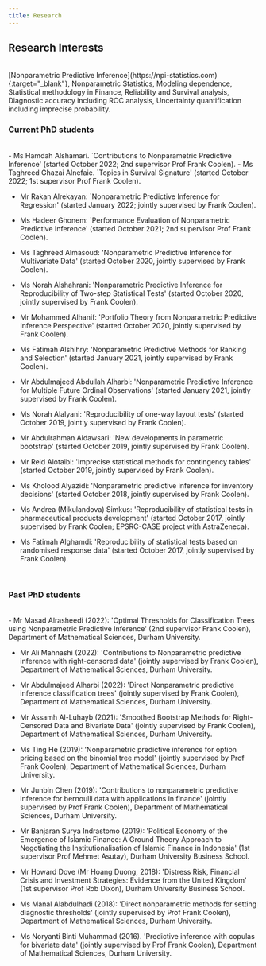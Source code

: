 ```yaml
---
title: Research
---
```


## Research Interests

<br>
[Nonparametric Predictive Inference](https://npi-statistics.com){:target="_blank"}, Nonparametric Statistics, Modeling dependence, Statistical methodology in Finance, Reliability and Survival analysis, Diagnostic accuracy including ROC analysis, Uncertainty quantification including imprecise probability.

<br>

### Current PhD students
<br>
- Ms Hamdah Alshamari. `Contributions to Nonparametric Predictive Inference'  (started October 2022; 2nd supervisor Prof Frank Coolen). 
- Ms Taghreed Ghazai Alnefaie. `Topics in Survival Signature'  (started October 2022; 1st supervisor Prof Frank Coolen). 


- Mr  Rakan Alrekayan:  `Nonparametric Predictive Inference for Regression' (started January 2022; jointly supervised by Frank Coolen).

- Ms Hadeer Ghonem: `Performance Evaluation of Nonparametric Predictive Inference'  (started October 2021; 2nd supervisor Prof Frank Coolen). 

- Ms Taghreed Almasoud: 'Nonparametric Predictive Inference for Multivariate Data' (started October 2020, jointly supervised by Frank Coolen).

- Ms Norah Alshahrani: 'Nonparametric Predictive Inference for Reproducibility of Two-step Statistical Tests' (started October 2020, jointly supervised by Frank Coolen).

- Mr Mohammed Alhanif: 'Portfolio Theory from Nonparametric Predictive Inference Perspective' (started October 2020, jointly supervised by Frank Coolen).

- Ms Fatimah Alshihry: 'Nonparametric Predictive Methods for Ranking and Selection' (started January 2021, jointly supervised by Frank Coolen).

- Mr Abdulmajeed Abdullah Alharbi: 'Nonparametric Predictive Inference for Multiple Future Ordinal Observations' (started January 2021, jointly supervised by Frank Coolen).

- Ms Norah Alalyani: 'Reproducibility of one-way layout tests' (started October 2019, jointly supervised by Frank Coolen).

- Mr Abdulrahman Aldawsari: 'New developments in parametric bootstrap' (started October 2019, jointly supervised by Frank Coolen).

- Mr Reid Alotaibi: 'Imprecise statistical methods for contingency tables' (started October 2019, jointly supervised by Frank Coolen).

- Ms Kholood Alyazidi: 'Nonparametric predictive inference for inventory decisions' (started October 2018, jointly supervised by Frank Coolen).


- Ms Andrea (Mikulandova) Simkus: 'Reproducibility of statistical tests in pharmaceutical products development' (started October 2017, jointly supervised by Frank Coolen; EPSRC-CASE project with AstraZeneca).

- Ms Fatimah Alghamdi: 'Reproducibility of statistical tests based on randomised response data' (started October 2017, jointly supervised by Frank Coolen).





<br>

### Past PhD students
<br>
- Mr Masad Alrasheedi (2022): 'Optimal Thresholds for Classification Trees using Nonparametric Predictive Inference' (2nd supervisor Frank Coolen),   Department of Mathematical Sciences, Durham University. 

- Mr Ali Mahnashi (2022): 'Contributions to Nonparametric predictive inference with right-censored data' (jointly supervised by Frank Coolen),  Department of Mathematical Sciences, Durham University. 


- Mr Abdulmajeed Alharbi (2022): 'Direct Nonparametric predictive inference classification trees' (jointly supervised by Frank Coolen),  Department of Mathematical Sciences, Durham University. 

- Mr Assamh Al-Luhayb (2021): 'Smoothed Bootstrap Methods for Right-Censored Data and Bivariate Data' (jointly supervised by Frank Coolen),  Department of Mathematical Sciences, Durham University. 

- Ms Ting He (2019): 'Nonparametric predictive inference for option pricing based on the binomial tree model' (jointly supervised by Prof Frank Coolen), Department of Mathematical Sciences, Durham University.

- Mr Junbin Chen (2019): 'Contributions to nonparametric predictive inference for bernoulli data with applications in finance' (jointly supervised by Prof Frank Coolen), Department of Mathematical Sciences, Durham University.

- Mr Banjaran Surya Indrastomo (2019): 'Political Economy of the Emergence of Islamic Finance: A Ground Theory Approach to Negotiating the Institutionalisation of Islamic Finance in Indonesia' (1st supervisor Prof Mehmet Asutay), Durham University Business School.

- Mr Howard Dove (Mr Hoang Duong, 2018): 'Distress Risk, Financial Crisis and Investment Strategies: Evidence from the United Kingdom' (1st supervisor Prof Rob Dixon), Durham University Business School.

- Ms Manal Alabdulhadi (2018): 'Direct nonparametric methods for setting diagnostic thresholds' (jointly supervised by Prof Frank Coolen), Department of Mathematical Sciences, Durham University.

- Ms Noryanti Binti Muhammad (2016). 'Predictive inference with copulas for bivariate data' (jointly supervised by Prof Frank Coolen), Department of Mathematical Sciences, Durham University.
